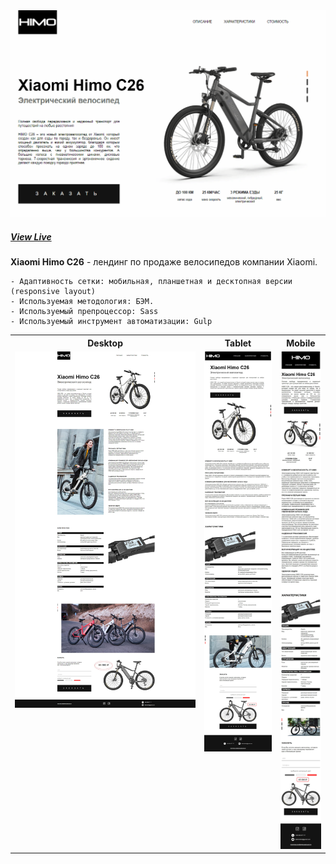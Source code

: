 <a href="https://kazankovstas.github.io/HIMO-Xiaomi/">
    <img src="source/img/himo.gif">
  </a>

##### <a href="https://kazankovstas.github.io/HIMO-Xiaomi/">View Live</a>

**Xiaomi Himo C26** - лендинг по продаже велосипедов компании Xiaomi.

    - Адаптивность сетки: мобильная, планшетная и десктопная версии (responsive layout)
    - Используемая методология: БЭМ.
    - Используемый препроцессор: Sass
    - Используемый инструмент автоматизации: Gulp

<table>
  <tr>
    <th>Desktop</th>
    <th>Tablet</th>
    <th>Mobile</th>
  </tr>
  <tr valign="top">
    <td>
        <img src="source/img/himo-desktop.jpg">
    </td>
    <td>
        <img src="source/img/himo-tablet.jpg">
    </td>
    <td>
        <img src="source/img/himo-mobile.jpg">
    </td>
  </tr>
</table>
